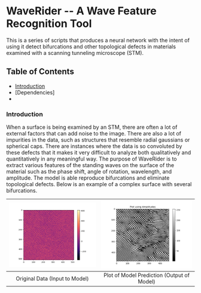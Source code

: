 # WaveRider -- A Wave Feature Recognition Tool

This is a series of scripts that produces a neural network with the intent of
using it detect bifurcations and other topological defects in materials examined
with a scanning tunneling microscope (STM).

## Table of Contents

* [Introduction](https://github.com/rag5495/waverider#introduction)
* [Dependencies]
*

### Introduction

When a surface is being examined by an STM, there are often a lot of external
factors that can add noise to the image. There are also a lot of impurities in
the data, such as structures that resemble radial gaussians or spherical caps.
There are instances where the data is so convoluted by these defects that it makes
it very difficult to analyze both qualitatively and quantitatively in any
meaningful way. The purpose of WaveRider is to extract various features of the
standing waves on the surface of the material such as the phase shift, angle of
rotation, wavelength, and amplitude. The model is able reproduce bifurcations
and eliminate topological defects. Below is an example of a complex surface with
several bifurcations.

![alt-text-1](orig.png "Original Data") | ![alt-text-2](amp.png "Plot of Prediction")
:--------------------------------------:|:------------------------------------------:
Original Data (Input to Model) | Plot of Model Prediction (Output of Model)
